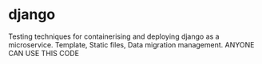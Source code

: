 # django
Testing techniques for containerising and deploying django as a microservice. Template, Static files, Data migration management. ANYONE CAN USE THIS CODE 
